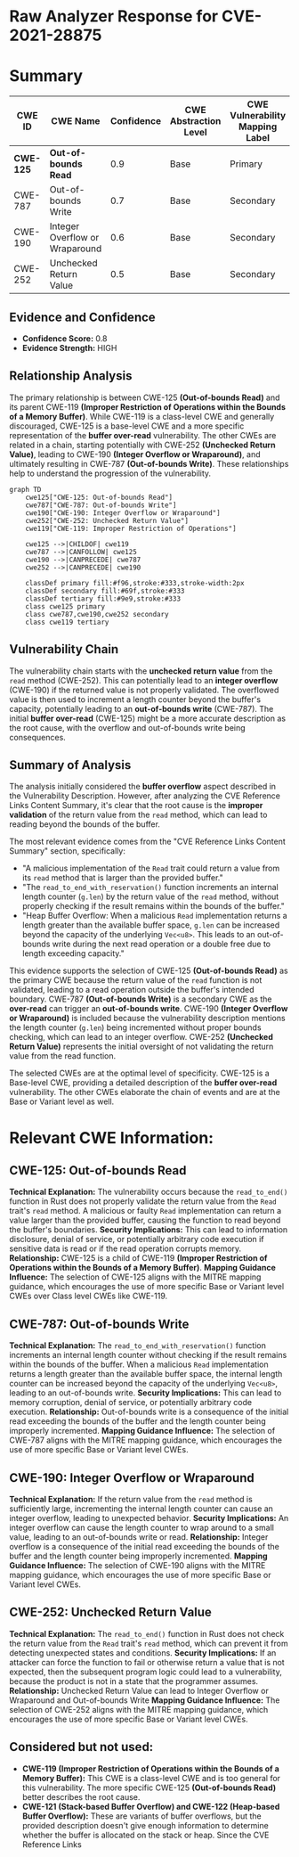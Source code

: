 # Raw Analyzer Response for CVE-2021-28875

# Summary
| CWE ID | CWE Name | Confidence | CWE Abstraction Level | CWE Vulnerability Mapping Label | CWE-Vulnerability Mapping Notes |
|---|---|---|---|---|---|
| **CWE-125** | **Out-of-bounds Read** | 0.9 | Base | Primary | Allowed |
| CWE-787 | Out-of-bounds Write | 0.7 | Base | Secondary | Allowed |
| CWE-190 | Integer Overflow or Wraparound | 0.6 | Base | Secondary | Allowed |
| CWE-252 | Unchecked Return Value | 0.5 | Base | Secondary | Allowed |

## Evidence and Confidence

*   **Confidence Score:** 0.8
*   **Evidence Strength:** HIGH

## Relationship Analysis
The primary relationship is between CWE-125 **(Out-of-bounds Read)** and its parent CWE-119 **(Improper Restriction of Operations within the Bounds of a Memory Buffer)**. While CWE-119 is a class-level CWE and generally discouraged, CWE-125 is a base-level CWE and a more specific representation of the **buffer over-read** vulnerability. The other CWEs are related in a chain, starting potentially with CWE-252 **(Unchecked Return Value)**, leading to CWE-190 **(Integer Overflow or Wraparound)**, and ultimately resulting in CWE-787 **(Out-of-bounds Write)**. These relationships help to understand the progression of the vulnerability.

```mermaid
graph TD
    cwe125["CWE-125: Out-of-bounds Read"]
    cwe787["CWE-787: Out-of-bounds Write"]
    cwe190["CWE-190: Integer Overflow or Wraparound"]
    cwe252["CWE-252: Unchecked Return Value"]
    cwe119["CWE-119: Improper Restriction of Operations"]

    cwe125 -->|CHILDOF| cwe119
    cwe787 -->|CANFOLLOW| cwe125
    cwe190 -->|CANPRECEDE| cwe787
    cwe252 -->|CANPRECEDE| cwe190

    classDef primary fill:#f96,stroke:#333,stroke-width:2px
    classDef secondary fill:#69f,stroke:#333
    classDef tertiary fill:#9e9,stroke:#333
    class cwe125 primary
    class cwe787,cwe190,cwe252 secondary
    class cwe119 tertiary
```

## Vulnerability Chain
The vulnerability chain starts with the **unchecked return value** from the `read` method (CWE-252). This can potentially lead to an **integer overflow** (CWE-190) if the returned value is not properly validated. The overflowed value is then used to increment a length counter beyond the buffer's capacity, potentially leading to an **out-of-bounds write** (CWE-787). The initial **buffer over-read** (CWE-125) might be a more accurate description as the root cause, with the overflow and out-of-bounds write being consequences.

## Summary of Analysis
The analysis initially considered the **buffer overflow** aspect described in the Vulnerability Description. However, after analyzing the CVE Reference Links Content Summary, it's clear that the root cause is the **improper validation** of the return value from the `read` method, which can lead to reading beyond the bounds of the buffer.

The most relevant evidence comes from the "CVE Reference Links Content Summary" section, specifically:

*   "A malicious implementation of the `Read` trait could return a value from its `read` method that is larger than the provided buffer."
*   "The `read_to_end_with_reservation()` function increments an internal length counter (`g.len`) by the return value of the `read` method, without properly checking if the result remains within the bounds of the buffer."
*   "Heap Buffer Overflow: When a malicious `Read` implementation returns a length greater than the available buffer space, `g.len` can be increased beyond the capacity of the underlying `Vec<u8>`. This leads to an out-of-bounds write during the next read operation or a double free due to length exceeding capacity."

This evidence supports the selection of CWE-125 **(Out-of-bounds Read)** as the primary CWE because the return value of the `read` function is not validated, leading to a read operation outside the buffer's intended boundary. CWE-787 **(Out-of-bounds Write)** is a secondary CWE as the **over-read** can trigger an **out-of-bounds write**. CWE-190 **(Integer Overflow or Wraparound)** is included because the vulnerability description mentions the length counter (`g.len`) being incremented without proper bounds checking, which can lead to an integer overflow. CWE-252 **(Unchecked Return Value)** represents the initial oversight of not validating the return value from the read function.

The selected CWEs are at the optimal level of specificity. CWE-125 is a Base-level CWE, providing a detailed description of the **buffer over-read** vulnerability. The other CWEs elaborate the chain of events and are at the Base or Variant level as well.

# Relevant CWE Information:

## CWE-125: Out-of-bounds Read
**Technical Explanation:** The vulnerability occurs because the `read_to_end()` function in Rust does not properly validate the return value from the `Read` trait's `read` method. A malicious or faulty `Read` implementation can return a value larger than the provided buffer, causing the function to read beyond the buffer's boundaries.
**Security Implications:** This can lead to information disclosure, denial of service, or potentially arbitrary code execution if sensitive data is read or if the read operation corrupts memory.
**Relationship:** CWE-125 is a child of CWE-119 **(Improper Restriction of Operations within the Bounds of a Memory Buffer)**.
**Mapping Guidance Influence:** The selection of CWE-125 aligns with the MITRE mapping guidance, which encourages the use of more specific Base or Variant level CWEs over Class level CWEs like CWE-119.

## CWE-787: Out-of-bounds Write
**Technical Explanation:** The `read_to_end_with_reservation()` function increments an internal length counter without checking if the result remains within the bounds of the buffer. When a malicious `Read` implementation returns a length greater than the available buffer space, the internal length counter can be increased beyond the capacity of the underlying `Vec<u8>`, leading to an out-of-bounds write.
**Security Implications:** This can lead to memory corruption, denial of service, or potentially arbitrary code execution.
**Relationship:** Out-of-bounds write is a consequence of the initial read exceeding the bounds of the buffer and the length counter being improperly incremented.
**Mapping Guidance Influence:** The selection of CWE-787 aligns with the MITRE mapping guidance, which encourages the use of more specific Base or Variant level CWEs.

## CWE-190: Integer Overflow or Wraparound
**Technical Explanation:** If the return value from the `read` method is sufficiently large, incrementing the internal length counter can cause an integer overflow, leading to unexpected behavior.
**Security Implications:** An integer overflow can cause the length counter to wrap around to a small value, leading to an out-of-bounds write or read.
**Relationship:** Integer overflow is a consequence of the initial read exceeding the bounds of the buffer and the length counter being improperly incremented.
**Mapping Guidance Influence:** The selection of CWE-190 aligns with the MITRE mapping guidance, which encourages the use of more specific Base or Variant level CWEs.

## CWE-252: Unchecked Return Value
**Technical Explanation:** The `read_to_end()` function in Rust does not check the return value from the `Read` trait's `read` method, which can prevent it from detecting unexpected states and conditions.
**Security Implications:** If an attacker can force the function to fail or otherwise return a value that is not expected, then the subsequent program logic could lead to a vulnerability, because the product is not in a state that the programmer assumes.
**Relationship:** Unchecked Return Value can lead to Integer Overflow or Wraparound and Out-of-bounds Write
**Mapping Guidance Influence:** The selection of CWE-252 aligns with the MITRE mapping guidance, which encourages the use of more specific Base or Variant level CWEs.

## Considered but not used:

*   **CWE-119 (Improper Restriction of Operations within the Bounds of a Memory Buffer):** This CWE is a class-level CWE and is too general for this vulnerability. The more specific CWE-125 **(Out-of-bounds Read)** better describes the root cause.
*   **CWE-121 (Stack-based Buffer Overflow) and CWE-122 (Heap-based Buffer Overflow):** These are variants of buffer overflows, but the provided description doesn't give enough information to determine whether the buffer is allocated on the stack or heap. Since the CVE Reference Links